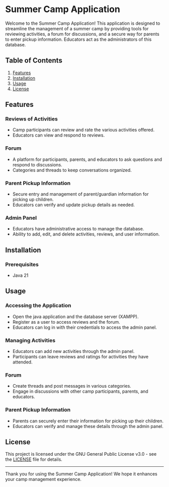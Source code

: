 # Summer Camp Application

Welcome to the Summer Camp Application! This application is designed to streamline the management of a summer camp by providing tools for reviewing activities, a forum for discussions, and a secure way for parents to enter pickup information. Educators act as the administrators of this database.

## Table of Contents

1. [Features](#features)
2. [Installation](#installation)
3. [Usage](#usage)
4. [License](#license)

## Features

### Reviews of Activities
- Camp participants can review and rate the various activities offered.
- Educators can view and respond to reviews.

### Forum
- A platform for participants, parents, and educators to ask questions and respond to discussions.
- Categories and threads to keep conversations organized.

### Parent Pickup Information
- Secure entry and management of parent/guardian information for picking up children.
- Educators can verify and update pickup details as needed.

### Admin Panel
- Educators have administrative access to manage the database.
- Ability to add, edit, and delete activities, reviews, and user information.

## Installation

### Prerequisites
- Java 21

## Usage

### Accessing the Application
- Open the java application and the database server (XAMPP).
- Register as a user to access reviews and the forum.
- Educators can log in with their credentials to access the admin panel.

### Managing Activities
- Educators can add new activities through the admin panel.
- Participants can leave reviews and ratings for activities they have attended.

### Forum
- Create threads and post messages in various categories.
- Engage in discussions with other camp participants, parents, and educators.

### Parent Pickup Information
- Parents can securely enter their information for picking up their children.
- Educators can verify and manage these details through the admin panel.

## License

This project is licensed under the GNU General Public License v3.0 - see the [LICENSE](LICENSE) file for details.

---

Thank you for using the Summer Camp Application! We hope it enhances your camp management experience.
